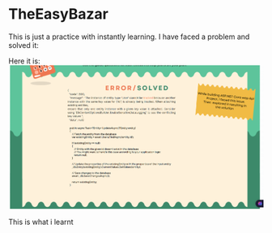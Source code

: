 # TheEasyBazar

This is just a practice with instantly learning. I have faced a problem and solved it:

Here it is:
![](https://github.com/Hasanboevs1/TheEasyBazar/blob/main/image_2024-04-26_07-48-11.png)

This is what i learnt
